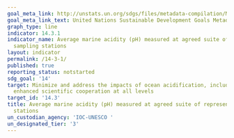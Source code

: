 ```yaml
---
goal_meta_link: http://unstats.un.org/sdgs/files/metadata-compilation/Metadata-Goal-14.pdf
goal_meta_link_text: United Nations Sustainable Development Goals Metadata (pdf 288kB)
graph_type: line
indicator: 14.3.1
indicator_name: Average marine acidity (pH) measured at agreed suite of representative
  sampling stations
layout: indicator
permalink: /14-3-1/
published: true
reporting_status: notstarted
sdg_goal: '14'
target: Minimize and address the impacts of ocean acidification, including through
  enhanced scientific cooperation at all levels
target_id: '14.3'
title: Average marine acidity (pH) measured at agreed suite of representative sampling
  stations
un_custodian_agency: 'IOC-UNESCO '
un_designated_tier: '3'
---
```

